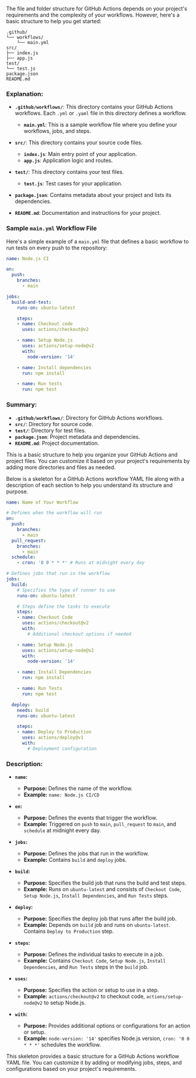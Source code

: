 The file and folder structure for GitHub Actions depends on your project's requirements and the complexity of your workflows. However, here's a basic structure to help you get started:

```
.github/
└── workflows/
    └── main.yml
src/
├── index.js
├── app.js
test/
└── test.js
package.json
README.md
```

### Explanation:

- **`.github/workflows/`**: This directory contains your GitHub Actions workflows. Each `.yml` or `.yaml` file in this directory defines a workflow.

  - **`main.yml`**: This is a sample workflow file where you define your workflows, jobs, and steps.

- **`src/`**: This directory contains your source code files.

  - **`index.js`**: Main entry point of your application.
  - **`app.js`**: Application logic and routes.

- **`test/`**: This directory contains your test files.

  - **`test.js`**: Test cases for your application.

- **`package.json`**: Contains metadata about your project and lists its dependencies.

- **`README.md`**: Documentation and instructions for your project.

### Sample `main.yml` Workflow File

Here's a simple example of a `main.yml` file that defines a basic workflow to run tests on every push to the repository:

```yaml
name: Node.js CI

on:
  push:
    branches:
      - main

jobs:
  build-and-test:
    runs-on: ubuntu-latest

    steps:
    - name: Checkout code
      uses: actions/checkout@v2

    - name: Setup Node.js
      uses: actions/setup-node@v2
      with:
        node-version: '14'

    - name: Install dependencies
      run: npm install

    - name: Run tests
      run: npm test
```

### Summary:

- **`.github/workflows/`**: Directory for GitHub Actions workflows.
- **`src/`**: Directory for source code.
- **`test/`**: Directory for test files.
- **`package.json`**: Project metadata and dependencies.
- **`README.md`**: Project documentation.

This is a basic structure to help you organize your GitHub Actions and project files. You can customize it based on your project's requirements by adding more directories and files as needed.


Below is a skeleton for a GitHub Actions workflow YAML file along with a description of each section to help you understand its structure and purpose.

```yaml
name: Name of Your Workflow

# Defines when the workflow will run
on:
  push:
    branches:
      - main
  pull_request:
    branches:
      - main
  schedule:
    - cron: '0 0 * * *' # Runs at midnight every day

# Defines jobs that run in the workflow
jobs:
  build:
    # Specifies the type of runner to use
    runs-on: ubuntu-latest

    # Steps define the tasks to execute
    steps:
    - name: Checkout Code
      uses: actions/checkout@v2
      with:
        # Additional checkout options if needed

    - name: Setup Node.js
      uses: actions/setup-node@v2
      with:
        node-version: '14'

    - name: Install Dependencies
      run: npm install

    - name: Run Tests
      run: npm test

  deploy:
    needs: build
    runs-on: ubuntu-latest

    steps:
    - name: Deploy to Production
      uses: actions/deploy@v1
      with:
        # Deployment configuration
```

### Description:

- **`name`:**  
  - **Purpose:** Defines the name of the workflow.
  - **Example:** `name: Node.js CI/CD`

- **`on`:**  
  - **Purpose:** Defines the events that trigger the workflow.
  - **Example:** Triggered on `push` to `main`, `pull_request` to `main`, and `schedule` at midnight every day.

- **`jobs`:**  
  - **Purpose:** Defines the jobs that run in the workflow.
  - **Example:** Contains `build` and `deploy` jobs.

- **`build`:**  
  - **Purpose:** Specifies the build job that runs the build and test steps.
  - **Example:** Runs on `ubuntu-latest` and consists of `Checkout Code`, `Setup Node.js`, `Install Dependencies`, and `Run Tests` steps.

- **`deploy`:**  
  - **Purpose:** Specifies the deploy job that runs after the build job.
  - **Example:** Depends on `build` job and runs on `ubuntu-latest`. Contains `Deploy to Production` step.

- **`steps`:**  
  - **Purpose:** Defines the individual tasks to execute in a job.
  - **Example:** Contains `Checkout Code`, `Setup Node.js`, `Install Dependencies`, and `Run Tests` steps in the `build` job.

- **`uses`:**  
  - **Purpose:** Specifies the action or setup to use in a step.
  - **Example:** `actions/checkout@v2` to checkout code, `actions/setup-node@v2` to setup Node.js.

- **`with`:**  
  - **Purpose:** Provides additional options or configurations for an action or setup.
  - **Example:** `node-version: '14'` specifies Node.js version, `cron: '0 0 * * *'` schedules the workflow.

This skeleton provides a basic structure for a GitHub Actions workflow YAML file. You can customize it by adding or modifying jobs, steps, and configurations based on your project's requirements.
